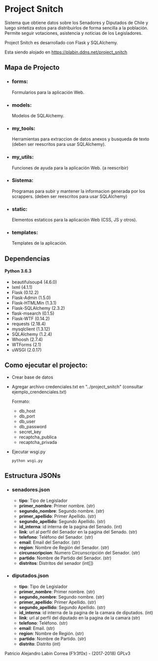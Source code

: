 # Project Snitch #
Sistema que obtiene datos sobre los Senadores y Diputados de Chile y luego sintetiza estos para distribuirlos de forma sencilla a la población. Permite seguir votaciones, asistencia y noticias de los Legisladores.

Project Snitch es desarrollado con Flask y SQLAlchemy.

Esta siendo alojado en https://plabin.ddns.net/project_snitch

## Mapa de Projecto
+ ### forms:
    Formularios para la aplicación Web.
+ ### models:
    Modelos de SQLAlchemy.
+ ### my_tools:
    Herramientas para extraccion de datos anexos y busqueda de texto (deben ser reescritos para usar SQLAlchemy).
+ ### my_utils:
    Funciones de ayuda para la aplicación Web. (a reescribir)
+ ### Sistema:
    Programas para subir y mantener la informacion generada por los scrappers. (deben ser reescritos para usar SQLAlchemy)
+ ### static:
    Elementos estaticos para la aplicación Web (CSS, JS y otros).
+ ### templates:
    Templates de la aplicación.
    
## Dependencias
 #### Python 3.6.3
  - beautifulsoup4 (4.6.0)
  - lxml (4.1.1)
  - Flask (0.12.2)
  - Flask-Admin (1.5.0)
  - Flask-HTMLMin (1.3.1)
  - Flask-SQLAlchemy (2.3.2)
  - flask-msearch (0.1.5)
  - Flask-WTF (0.14.2)
  - requests (2.18.4)
  - mysqlclient (1.3.12)
  - SQLAlchemy (1.2.4)
  - Whoosh (2.7.4)
  - WTForms (2.1)
  - uWSGI (2.0.17)
  
## Como ejecutar el projecto:
  - Crear base de datos
  - Agregar archivo credenciales.txt en "../project_snitch" (consultar ejemplo_crendenciales.txt)
    
    Formato:
    - db_host
    - db_port
    - db_user
    - db_password
    - secret_key
    - recaptcha_publica
    - recaptcha_privada
  - Ejecutar wsgi.py
  
        python wsgi.py

## Estructura JSONs

+ ### senadores.json
    - **tipo**: Tipo de Legislador
    - **primer_nombre**: Primer nombre. (str)
    - **segundo_nombre**: Segundo nombre. (str)
    - **primer_apellido**: Primer Apellido. (str)
    - **segundo_apellido**: Segundo Apellido. (str)
    - **id_interna**: id interna de la pagina del Senado. (int)
    - **link**: url al perfil del Senador en la pagina del Senado. (str)
    - **telefono**: Teléfono del Senador. (str)
    - **email**: Email del Senador. (str)
    - **region**: Nombre de Región del Senador. (str)
    - **circunscripcion**: Numero Circunscripción del Senador. (str)
    - **partido**: Nombre de Partido del Senador. (str)
    - **distritos**: Distritos del senador (int[])

+ ### diputados.json
    - **tipo**: Tipo de Legislador
    - **primer_nombre**: Primer nombre. (str)
    - **segundo_nombre**: Segundo nombre. (str)
    - **primer_apellido**: Primer Apellido. (str)
    - **segundo_apellido**: Segundo Apellido. (str)
    - **id_interna**: id interna de la pagina de la camara de diputados. (int)
    - **link**: url al perfil del diputado en la pagina de la camara (str)
    - **telefono**: Teléfono. (str)
    - **email**: Email. (str)
    - **region**: Nombre de Región. (str)
    - **partido**: Nombre de Partido. (str)
    - **distrito**: Distrito (int)

 
 
Patricio Alejandro Labin Correa (F1r3f0x) - (2017-2018)
GPLv3
